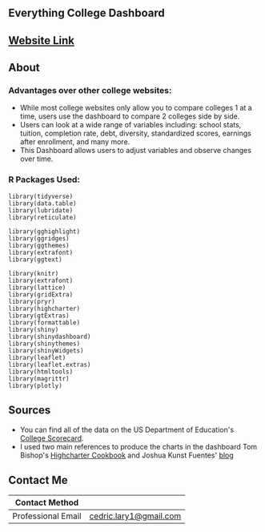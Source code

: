 ## Everything College Dashboard

## [Website Link](https://loganlary.shinyapps.io/shiny_college_app/)

## About

### Advantages over other college websites: 

+ While most college websites only allow you to compare colleges 1 at a time, users use the dashboard to compare 2 colleges side by side. 
+ Users can look at a wide range of variables including: school stats, tuition, completion rate, debt, diversity, standardized scores, earnings after enrollment, and many more. 
+ This Dashboard allows users to adjust variables and observe changes over time. 

### R Packages Used:

```
library(tidyverse)
library(data.table)
library(lubridate)
library(reticulate)

library(gghighlight)
library(ggridges)
library(ggthemes)
library(extrafont)
library(ggtext)

library(knitr)
library(extrafont)
library(lattice)
library(gridExtra)
library(pryr)
library(highcharter)
library(gtExtras)
library(formattable)
library(shiny)
library(shinydashboard)
library(shinythemes)
library(shinyWidgets)
library(leaflet)
library(leaflet.extras)
library(htmltools)
library(magrittr)
library(plotly)
```

## Sources

+ You can find all of the data on the US Department of Education's [College Scorecard](https://collegescorecard.ed.gov/data/).
+ I used two main references to produce the charts in the dashboard Tom Bishop's [Highcharter Cookbook](https://www.tmbish.me/lab/highcharter-cookbook/) and Joshua Kunst Fuentes' [blog](http://jkunst.com/blog/posts/2019-02-04-using-tooltips-in-unexpected-ways/)

## Contact Me

|**Contact Method**  |                          |
| -------------------| -------------------------|
| Professional Email | cedric.lary1@gmail.com   |
